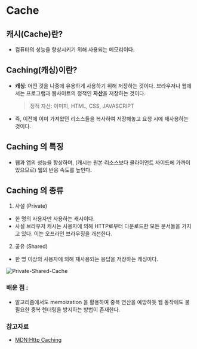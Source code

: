 # Cache

## 캐시(Cache)란?
- 컴퓨터의 성능을 향상시키기 위해 사용되는 메모리이다.

## Caching(캐싱)이란? 
- **캐싱**: 어떤 것을 나중에 유용하게 사용하기 위해 저장하는 것이다. 브라우저나 웹에서는 프로그램과 웹사이트의 정적인 **자산**을 저장하는 것이다. 
	> 정적 자산: 이미지, HTML, CSS, JAVASCRIPT
- 즉, 이전에 이미 가져왔던 리소스들을 복사하여 저장해놓고 요청 시에 재사용하는 것이다.

## Caching 의 특징
- 웹과 앱의 성능을 향상하며, (캐시는 원본 리소스보다 클라이언트 사이드에 가까이 있으므로) 웹의 반응 속도를 높인다.

## Caching 의 종류
1. 사설 (Private) 
- 한 명의 사용자만 사용하는 캐시이다.
- 사설 브라우저 캐시는 사용자에 의해 HTTP로부터 다운로드한 모든 문서들을 가지고 있다. 이는 오프라인 브라우징을 개선한다. 
2. 공유 (Shared)
- 한 명 이상의 사용자에 의해 재사용되는 응답을 저장하는 캐싱이다. 

![Private-Shared-Cache](https://mdn.mozillademos.org/files/13777/HTTPCachtType.png)

### 배운 점 :
- 알고리즘에서도 memoization 을 활용하여 중복 연산을 예방하듯 웹 동작에도 불필요한 중복 렌더링을 방지하는 방법이 존재한다. 

### 참고자료
- [MDN:Http Caching](https://developer.mozilla.org/ko/docs/Web/HTTP/Caching)